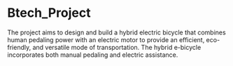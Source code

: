 # Btech_Project
The project aims to design and build a hybrid electric bicycle that combines human pedaling power with an electric motor to provide an efficient, eco-friendly, and versatile mode of transportation. The hybrid e-bicycle incorporates both manual pedaling and electric assistance.
